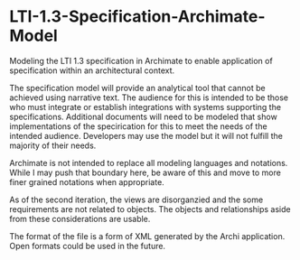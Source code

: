 # LTI-1.3-Specification-Archimate-Model
Modeling the LTI 1.3 specification in Archimate to enable application of specification within an architectural context.   

The specification model will provide an analytical tool that cannot be achieved using narrative text.  The audience for this is intended to be those who must integrate or establish integrations with systems supporting the specifications.  Additional documents will need to be modeled that show implementations of the specirication for this to meet the needs of the intended audience.  Developers may use the model but it will not fulfill the majority of their needs.

Archimate is not intended to replace all modeling languages and notations.  While I may push that boundary here, be aware of this and move to more finer grained notations when appropriate.

As of the second iteration, the views are disorganzied and the some requirements are not related to objects.  The objects and relationships aside from these considerations are usable.

The format of the file is a form of XML generated by the Archi application.  Open formats could be used in the future.
